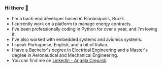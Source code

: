 ### Hi there 👋

- I'm a back-end developer based in Florianópolis, Brazil.
- I currently work on a platform to manage energy contracts.
- I've been professionally coding in Python for over a year, and I'm loving it.
- I've also worked with embedded systems and avionics systems.
- I speak Portuguese, English, and a bit of Italian.
- I have a Bachelor's degree in Electrical Engineering and a Master's degree in Aeronautical and Mechanical Engineering.
- You can find me on [LinkedIn - Angela Crepaldi](https://www.linkedin.com/in/angelacrepaldi/?locale=en_US)


<!--
**angelacpd/angelacpd** is a ✨ _special_ ✨ repository because its `README.md` (this file) appears on your GitHub profile.

Here are some ideas to get you started:

- 🔭 I’m currently working on ...
- 🌱 I’m currently learning ...
- 👯 I’m looking to collaborate on ...
- 🤔 I’m looking for help with ...
- 💬 Ask me about ...
- 📫 How to reach me: ...
- 😄 Pronouns: ...
- ⚡ Fun fact: ...
-->
